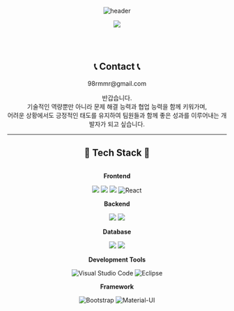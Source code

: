 <div align="center">
  
![header](https://capsule-render.vercel.app/api?type=waving&color=6994CDEE&text=&animation=twinkling&height=80)

<p align="center">
  <a href="https://github.com/JuyoungKwak0618">
    <img src="https://readme-typing-svg.demolab.com?font=Alkatra&weight=500&size=45&width=600&height=100&lines=Welcome+to+Ju-young's+GitHub!%F0%9F%91%8B&color=6994CDEE&center=false&vCenter=false&multiline=true&repeat=true">
  </a>
</p>
<br/>
<br/>
    
## 📞 Contact 📞
<p>98rmmr@gmail.com</p>

<p>반갑습니다.<br/>
기술적인 역량뿐만 아니라 문제 해결 능력과 협업 능력을 함께 키워가며,<br/>
어려운 상황에서도 긍정적인 태도를 유지하여 팀원들과 함께 좋은 성과를 이루어내는 개발자가 되고 싶습니다.</p>

-------

## 🔨 Tech Stack 🔨
<div style="display: flex; flex-direction: column; align-items: center;">
    <!-- Frontend -->
    <p><strong>Frontend</strong></p>
    <div>
        <img src="https://img.shields.io/badge/html5-E34F26?style=flat-square&logo=html5&logoColor=white"> 
        <img src="https://img.shields.io/badge/css-1572B6?style=flat-square&logo=css3&logoColor=white"> 
        <img src="https://img.shields.io/badge/javascript-F7DF1E?style=flat-square&logo=javascript&logoColor=black">
        <img src="https://img.shields.io/badge/react-61DAFB?style=flat-square&logo=react&logoColor=black" alt="React">
    </div>
    <!-- Backend -->
    <p><strong>Backend</strong></p>
    <div>
        <img src="https://img.shields.io/badge/Java-007396?style=for-the-badge&logo=Java&logoColor=white"> 
        <img src="https://img.shields.io/badge/Spring Boot-6DB33F?style=for-the-badge&logo=spring boot&logoColor=white"> 
    </div>
    <!-- Database -->
    <p><strong>Database</strong></p>
    <div>
        <img src="https://img.shields.io/badge/mysql-4479A1?style=for-the-badge&logo=mysql&logoColor=white"> 
        <img src="https://img.shields.io/badge/firebase-FFCA28?style=for-the-badge&logo=firebase&logoColor=white">
    </div>
    <!-- Development Tools -->
    <p><strong>Development Tools</strong></p>
    <div>
        <img src="https://img.shields.io/badge/Visual%20Studio%20Code-007ACC?style=flat-square&logo=visual-studio-code&logoColor=white" alt="Visual Studio Code">
        <img src="https://img.shields.io/badge/Eclipse-2C2255?style=flat-square&logo=eclipse&logoColor=white" alt="Eclipse">
    </div>
    <!-- Framework -->
    <p><strong>Framework</strong></p>
    <div>
        <img src="https://img.shields.io/badge/bootstrap-7952B3?style=flat-square&logo=bootstrap&logoColor=white" alt="Bootstrap">
        <img src="https://img.shields.io/badge/Material--UI-0081CB?style=flat-square&logo=material-ui&logoColor=white" alt="Material-UI">
    </div>
</div>

</div>

